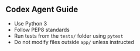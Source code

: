 ## Codex Agent Guide

- Use Python 3
- Follow PEP8 standards
- Run tests from the `tests/` folder using `pytest`
- Do not modify files outside `app/` unless instructed